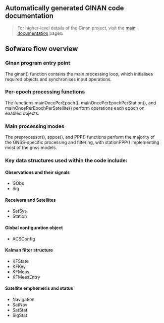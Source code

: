 ## Automatically generated GINAN code documentation

> For higher-level details of the Ginan project, visit the [main documentation](../index.html) pages.

## Sofware flow overview

### Ginan program entry point

The ginan() function contains the main processing loop, which initialises required objects and synchronises input operations.

### Per-epoch processing functions

The functions mainOncePerEpoch(), mainOncePerEpochPerStation(), and mainOncePerEpochPerSatellite() perform operations each epoch on enabled objects.

### Main processing modes

The preprocessor(), sppos(), and PPP() functions perform the majority of the GNSS-specific processing and filtering, with stationPPP() implementing most of the gnss models.

### Key data structures used within the code include:

#### Observations and their signals

- GObs
- Sig

#### Receivers and Satellites

- SatSys
- Station

#### Global configuration object

- ACSConfig

#### Kalman filter structure

- KFState
- KFKey
- KFMeas
- KFMeasEntry

#### Satellite emphemeris and status

- Navigation
- SatNav
- SatStat
- SigStat



